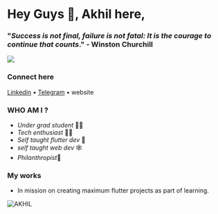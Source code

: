 


# Hey Guys 👋,  Akhil  here, 
###  "*Success is not final, failure is not fatal: It is the courage to continue that counts*." - Winston Churchill
![](https://camo.githubusercontent.com/cae12fddd9d6982901d82580bdf321d81fb299141098ca1c2d4891870827bf17/68747470733a2f2f6d69726f2e6d656469756d2e636f6d2f6d61782f313336302f302a37513379765349765f7430696f4a2d5a2e676966)
### Connect here 
[Linkedin](https://www.linkedin.com/in/akhilthomas466/)   •  [Telegram](https://t.me/AKHILTH0MAS) • website 

### WHO AM I ?

 - *Under grad  student* 👩‍🎓
 - *Tech enthusiast* 👩‍💻
 - *Self taught flutter dev* 💙
 - *self taught web dev* 🕸
 - *Philanthropist*💖
###  My works
 -  In mission on creating maximum  flutter projects as part of learning.
 
![AKHIL](!%5BGithub%20stats%5D%28https://github-readme-stats.vercel.app/api?username=AKHILTH0MAS%29)
